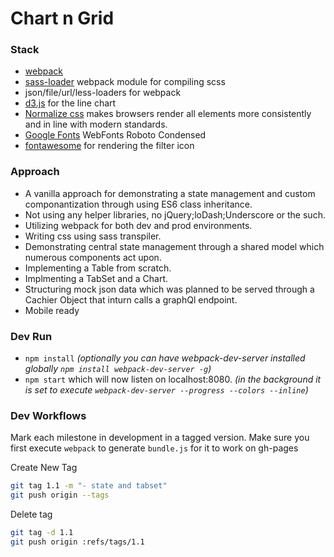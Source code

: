 # Chart n Grid

### Stack
* [webpack] 
* [sass-loader] webpack module for compiling scss
* json/file/url/less-loaders for webpack
* [d3.js] for the line chart
* [Normalize css] makes browsers render all elements more consistently and in line with modern standards. 
* [Google Fonts] WebFonts Roboto Condensed
* [fontawesome] for rendering the filter icon

### Approach
- A vanilla approach for demonstrating a state management and custom componantization through using ES6 class inheritance.
- Not using any helper libraries, no jQuery;loDash;Underscore or the such.
- Utilizing webpack for both dev and prod environments.
- Writing css using sass transpiler.
- Demonstrating central state management through a shared model which numerous components act upon.
- Implementing a Table from scratch.
- Implmenting a TabSet and a Chart.
- Structuring mock json data which was planned to be served through a Cachier Object that inturn calls a graphQl endpoint.
- Mobile ready


### Dev Run
- `npm install`
*(optionally you can have webpack-dev-server installed globally `npm install webpack-dev-server -g`)*
- `npm start` which will now listen on localhost:8080. 
*(in the background it is set to execute `webpack-dev-server --progress --colors --inline`)*

### Dev Workflows
Mark each milestone in development in a tagged version.
Make sure you first execute `webpack` to generate `bundle.js` for it to work on gh-pages

Create New Tag
```bash
git tag 1.1 -m "- state and tabset"
git push origin --tags
```

Delete tag
```bash
git tag -d 1.1
git push origin :refs/tags/1.1
```


[webpack]: <https://webpack.github.io/>
[sass-loader]: <https://github.com/jtangelder/sass-loader>
[Normalize css]: <https://necolas.github.io/normalize.css>
[NVD3.js]: <http://nvd3.org/>
[Google Fonts]: <https://fonts.google.com/?selection.family=Roboto+Condensed:400,700>
[fontawesome]: <http://fontawesome.io/>
[d3.js]: <https://d3js.org/>
   
